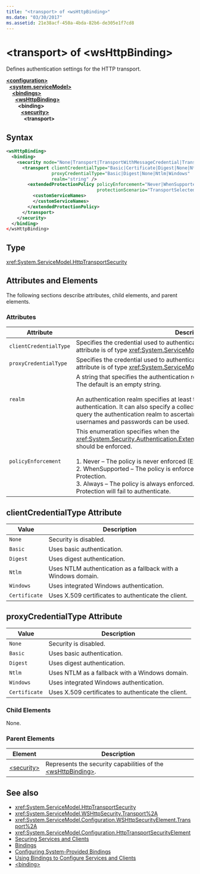 ```yaml
---
title: "<transport> of <wsHttpBinding>"
ms.date: "03/30/2017"
ms.assetid: 21e38acf-450a-4bda-82b6-de305e1f7cd8
---
```


# \<transport> of \<wsHttpBinding>

Defines authentication settings for the HTTP transport.

[**\<configuration>**](../configuration-element.md)\
&nbsp;&nbsp;[**\<system.serviceModel>**](system-servicemodel.md)\
&nbsp;&nbsp;&nbsp;&nbsp;[**\<bindings>**](bindings.md)\
&nbsp;&nbsp;&nbsp;&nbsp;&nbsp;&nbsp;[**\<wsHttpBinding>**](wshttpbinding.md)\
&nbsp;&nbsp;&nbsp;&nbsp;&nbsp;&nbsp;&nbsp;&nbsp;**\<binding>**\
&nbsp;&nbsp;&nbsp;&nbsp;&nbsp;&nbsp;&nbsp;&nbsp;&nbsp;&nbsp;[**\<security>**](security-of-wshttpbinding.md)\
&nbsp;&nbsp;&nbsp;&nbsp;&nbsp;&nbsp;&nbsp;&nbsp;&nbsp;&nbsp;&nbsp;&nbsp;**\<transport>**  

## Syntax

```xml
<wsHttpBinding>
  <binding>
    <security mode="None|Transport|TransportWithMessageCredential|TransportCredentialOnly">
      <transport clientCredentialType="Basic|Certificate|Digest|None|Ntlm|Windows"
                 proxyCredentialType="Basic|Digest|None|Ntlm|Windows"
                 realm="string" />
        <extendedProtectionPolicy policyEnforcement="Never|WhenSupported|Always"
                                  protectionScenario="TransportSelected|TrustedProxy">
          <customServiceNames>
          </customServiceNames>
        </extendedProtectionPolicy>
      </transport>
    </security>
  </binding>
</wsHttpBinding>
```

## Type

<xref:System.ServiceModel.HttpTransportSecurity>

## Attributes and Elements

The following sections describe attributes, child elements, and parent elements.

### Attributes

|Attribute|Description|
|---------------|-----------------|
|`clientCredentialType`|Specifies the credential used to authenticate the client to the service. This attribute is of type <xref:System.ServiceModel.HttpClientCredentialType>.|
|`proxyCredentialType`|Specifies the credential used to authenticate the client to a domain proxy. This attribute is of type <xref:System.ServiceModel.HttpProxyCredentialType>.|
|`realm`|A string that specifies the authentication realm for digest or basic authentication. The default is an empty string.<br /><br /> An authentication realm specifies at least the name of the host that performs the authentication. It can also specify a collection of users that has access. A user can query the authentication realm to ascertain which one of the several possible usernames and passwords can be used.|
|`policyEnforcement`|This enumeration specifies when the <xref:System.Security.Authentication.ExtendedProtection.ExtendedProtectionPolicy> should be enforced.<br /><br /> 1.  Never – The policy is never enforced (Extended Protection is disabled).<br />2.  WhenSupported – The policy is enforced only if the client supports Extended Protection.<br />3.  Always – The policy is always enforced. Clients which don’t support Extended Protection will fail to authenticate.|

## clientCredentialType Attribute

|Value|Description|
|-----------|-----------------|
|`None`|Security is disabled.|
|`Basic`|Uses basic authentication.|
|`Digest`|Uses digest authentication.|
|`Ntlm`|Uses NTLM authentication as a fallback with a Windows domain.|
|`Windows`|Uses integrated Windows authentication.|
|`Certificate`|Uses X.509 certificates to authenticate the client.|

## proxyCredentialType Attribute

|Value|Description|
|-----------|-----------------|
|`None`|Security is disabled.|
|`Basic`|Uses basic authentication.|
|`Digest`|Uses digest authentication.|
|`Ntlm`|Uses NTLM as a fallback with a Windows domain.|
|`Windows`|Uses integrated Windows authentication.|
|`Certificate`|Uses X.509 certificates to authenticate the client.|

### Child Elements

None.

### Parent Elements

|Element|Description|
|-------------|-----------------|
|[\<security>](security-of-wshttpbinding.md)|Represents the security capabilities of the [\<wsHttpBinding>](wshttpbinding.md).|

## See also

- <xref:System.ServiceModel.HttpTransportSecurity>
- <xref:System.ServiceModel.WSHttpSecurity.Transport%2A>
- <xref:System.ServiceModel.Configuration.WSHttpSecurityElement.Transport%2A>
- <xref:System.ServiceModel.Configuration.HttpTransportSecurityElement>
- [Securing Services and Clients](../../../wcf/feature-details/securing-services-and-clients.md)
- [Bindings](../../../wcf/bindings.md)
- [Configuring System-Provided Bindings](../../../wcf/feature-details/configuring-system-provided-bindings.md)
- [Using Bindings to Configure Services and Clients](../../../wcf/using-bindings-to-configure-services-and-clients.md)
- [\<binding>](bindings.md)
